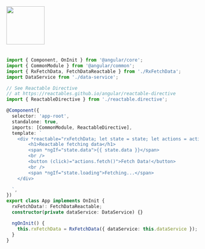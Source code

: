 <a href="https://stackblitz.com/edit/stackblitz-starters-a3nnyc?file=src%2Fmain.ts" target="_blank" rel="noreferrer">
 <img src="/reactables/stackblitz.png" width="100" />
<a>

<br>
<br>

```typescript
import { Component, OnInit } from '@angular/core';
import { CommonModule } from '@angular/common';
import { RxFetchData, FetchDataReactable } from './RxFetchData';
import DataService from './data-service';

// See Reactable Directive
// at https://reactables.github.io/angular/reactable-directive
import { ReactableDirective } from './reactable.directive';

@Component({
  selector: 'app-root',
  standalone: true,
  imports: [CommonModule, ReactableDirective],
  template: `
    <div *reactable="rxFetchData; let state = state; let actions = actions">
        <h1>Reactable fetching data</h1>
        <span *ngIf="state.data">{{ state.data }}</span>
        <br />
        <button (click)="actions.fetch()">Fetch Data!</button>
        <br />
        <span *ngIf="state.loading">Fetching...</span>
    </div>

  `,
})
export class App implements OnInit {
  rxFetchData!: FetchDataReactable;
  constructor(private dataService: DataService) {}

  ngOnInit() {
    this.rxFetchData = RxFetchData({ dataService: this.dataService });
  }
}
```